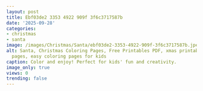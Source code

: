 ```yaml
---
layout: post
title: Ebf03de2 3353 4922 909f 3f6c3717587b
date: '2025-09-28'
categories:
- christmas
- santa
image: /images/Christmas/Santa/ebf03de2-3353-4922-909f-3f6c3717587b.jpeg
alt: Santa, Christmas Coloring Pages, Free Printables PDF, xmas printable coloring
  pages, easy coloring pages for kids
caption: Color and enjoy! Perfect for kids' fun and creativity.
image_only: true
views: 0
trending: false
---
```

